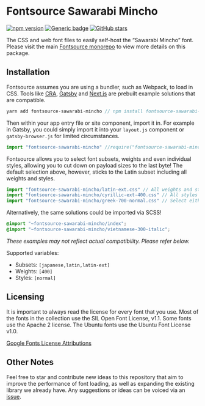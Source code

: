 # Fontsource Sawarabi Mincho
[![npm version](https://badge.fury.io/js/fontsource-sawarabi-mincho.svg)](https://github.com/DecliningLotus/fontsource) [![Generic badge](https://img.shields.io/badge/fontsource-passing-brightgreen)](https://github.com/DecliningLotus/fontsource) [![GitHub stars](https://img.shields.io/github/stars/DecliningLotus/fontsource.svg?style=social&label=Star&maxAge=2592000)](https://GitHub.com/DecliningLotus/fontsource/stargazers/)

The CSS and web font files to easily self-host the “Sawarabi Mincho” font. Please visit the main [Fontsource monorepo](https://github.com/DecliningLotus/fontsource) to view more details on this package.

## Installation

Fontsource assumes you are using a bundler, such as Webpack, to load in CSS. Tools like [CRA](https://create-react-app.dev/), [Gatsby](https://www.gatsbyjs.org/) and [Next.js](https://nextjs.org/) are prebuilt example solutions that are compatible.

```javascript
yarn add fontsource-sawarabi-mincho // npm install fontsource-sawarabi-mincho
```

Then within your app entry file or site component, import it in. For example in Gatsby, you could simply import it into your `layout.js` component or `gatsby-browser.js` for limited circumstances.

```javascript
import "fontsource-sawarabi-mincho" //require("fontsource-sawarabi-mincho")
```

Fontsource allows you to select font subsets, weights and even individual styles, allowing you to cut down on payload sizes to the last byte! The default selection above, however, sticks to the Latin subset including all weights and styles.

```javascript
import "fontsource-sawarabi-mincho/latin-ext.css" // All weights and styles included.
import "fontsource-sawarabi-mincho/cyrillic-ext-400.css" // All styles included.
import "fontsource-sawarabi-mincho/greek-700-normal.css" // Select either normal or italic.
```

Alternatively, the same solutions could be imported via SCSS!

```scss
@import "~fontsource-sawarabi-mincho/index";
@import "~fontsource-sawarabi-mincho/vietnamese-300-italic";
```

_These examples may not reflect actual compatibility. Please refer below._

Supported variables:
- Subsets: `[japanese,latin,latin-ext]`
- Weights: `[400]`
- Styles: `[normal]`

## Licensing 

It is important to always read the license for every font that you use.
Most of the fonts in the collection use the SIL Open Font License, v1.1. Some fonts use the Apache 2 license. The Ubuntu fonts use the Ubuntu Font License v1.0.

[Google Fonts License Attributions](https://fonts.google.com/attribution)

## Other Notes

Feel free to star and contribute new ideas to this repository that aim to improve the performance of font loading, as well as expanding the existing library we already have. Any suggestions or ideas can be voiced via an [issue](https://github.com/DecliningLotus/fontsource/issues).

